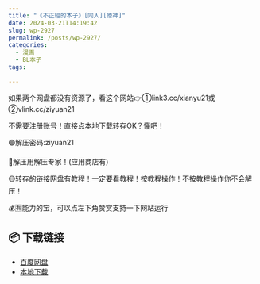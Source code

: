```yaml
---
title: "《不正經的本子》[同人][原神]"
date: 2024-03-21T14:19:42
slug: wp-2927
permalink: /posts/wp-2927/
categories:
  - 漫画
  - BL本子
tags:

---
```


如果两个网盘都没有资源了，看这个网站👉①link3.cc/xianyu21或②vlink.cc/ziyuan21

不需要注册账号！直接点本地下载转存OK？懂吧！

🟢解压密码:ziyuan21

🔵解压用解压专家！(应用商店有)

🟡转存的链接网盘有教程！一定要看教程！按教程操作！不按教程操作你不会解压！

💰🈶能力的宝，可以点左下角赞赏支持一下网站运行

## 📦 下载链接
- [百度网盘](https://blziyuan21.com/pay-download/2927?key=cc0af78bc0&down_id=0)
- [本地下载](https://blziyuan21.com/pay-download/2927?key=cc0af78bc0&down_id=1)

